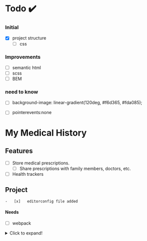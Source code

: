 # Todo ✔️

### Initial

- [x] project structure
    - [ ] css

### Improvements

- [ ] semantic html
- [ ] scss
- [ ] BEM

### need to know

- [ ] background-image: linear-gradient(120deg, #f6d365, #fda085);
- [ ] pointerevents:none


# My Medical History

## Features

-   [ ] Store medical prescriptions.
    -   [ ] Share prescriptions with family members, doctors, etc.
-   [ ] Health trackers

## Project

    -   [x]   editorconfig file added

#### Needs

-   [ ] webpack

<details>
  <summary>Click to expand!</summary>
  
  ## Heading
  1. A numbered
  2. list
     * With some
     * Sub bullets
</details>
